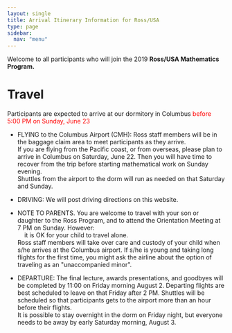 ```yaml
---
layout: single
title: Arrival Itinerary Information for Ross/USA
type: page
sidebar:
  nav: "menu"
---
```



Welcome to all participants who will join the 
2019 <b> Ross/USA Mathematics Program. </b>

# Travel

Participants are expected to arrive at our dormitory in Columbus
<font color="#ff0000">before 5:00 PM on Sunday, June 23</font>

- FLYING to the Columbus Airport (CMH):  Ross staff members will 
be in the baggage claim area to meet participants as they arrive.  <br>
If you are flying from the Pacific coast, or from overseas, please plan
to arrive in Columbus on Saturday, June 22.  Then you will have time to
recover from the trip before starting mathematical work on Sunday evening. <br>
Shuttles from the airport to the dorm will run as needed on that Saturday and Sunday. 

- DRIVING:  We will post driving directions on this website.

- NOTE TO PARENTS.  You are welcome to travel with your son or daughter 
to the Ross Program, and to attend the Orientation Meeting at 7 PM on Sunday.
However:  <br>
&nbsp; &nbsp; it is OK for your child to travel alone.  <br>
Ross staff members will take over care and custody of your child 
when s/he arrives at the Columbus airport.
If s/he is young and taking long flights for the first time, you might
ask the airline about the option of traveling as an "unaccompanied minor".

- DEPARTURE: The final lecture, awards presentations, and goodbyes will be
completed by 11:00 on Friday morning August 2.  Departing flights are 
best scheduled to leave on that Friday after 2 PM.  Shuttles 
will be scheduled so that participants gets to the airport more
than an hour before their flights.  <br>
It is possible to stay overnight in the dorm on Friday night,
but everyone needs to be away by early Saturday morning, August 3. 



